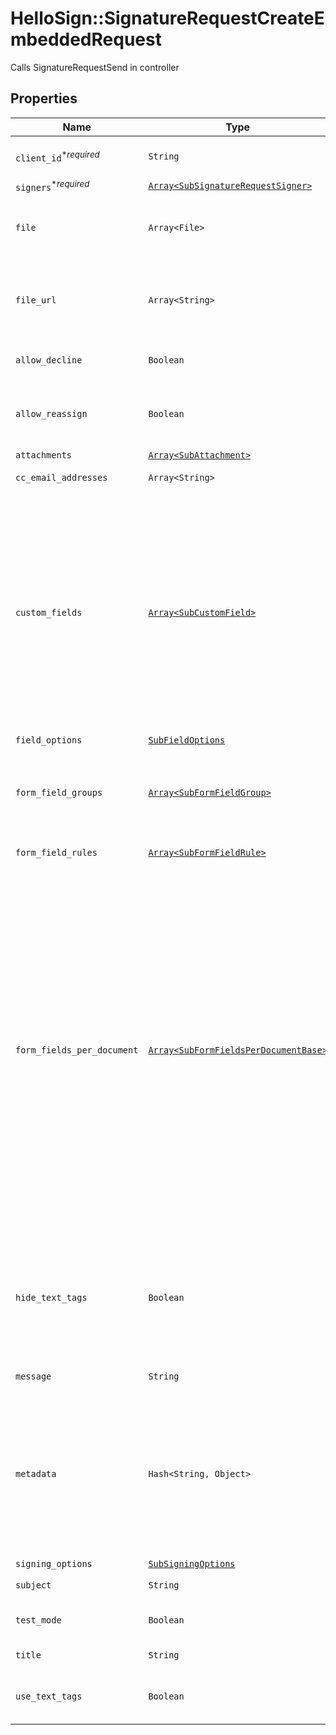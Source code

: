 # HelloSign::SignatureRequestCreateEmbeddedRequest

Calls SignatureRequestSend in controller

## Properties

| Name | Type | Description | Notes |
| ---- | ---- | ----------- | ----- |
| `client_id`<sup>*_required_</sup> | ```String``` |  Client id of the app you&#39;re using to create this embedded signature request. Used for security purposes.  |  |
| `signers`<sup>*_required_</sup> | [```Array<SubSignatureRequestSigner>```](SubSignatureRequestSigner.md) |  Add Signers to your Signature Request.  |  |
| `file` | ```Array<File>``` |  Use `file[]` to indicate the uploaded file(s) to send for signature.<br><br>This endpoint requires either **file** or **file_url[]**, but not both.  |  |
| `file_url` | ```Array<String>``` |  Use `file_url[]` to have HelloSign download the file(s) to send for signature.<br><br>This endpoint requires either **file** or **file_url[]**, but not both.  |  |
| `allow_decline` | ```Boolean``` |  Allows signers to decline to sign a document if `true`. Defaults to `false`.  |  [default to false] |
| `allow_reassign` | ```Boolean``` |  Allows signers to reassign their signature requests to other signers if set to `true`. Defaults to `false`.<br><br>**Note**: Only available for Premium plan.  |  [default to false] |
| `attachments` | [```Array<SubAttachment>```](SubAttachment.md) |  A list describing the attachments  |  |
| `cc_email_addresses` | ```Array<String>``` |  The email addresses that should be CCed.  |  |
| `custom_fields` | [```Array<SubCustomField>```](SubCustomField.md) |  When used together with merge fields, `custom_fields` allows users to add pre-filled data to their signature requests.<br><br>Pre-filled data can be used with &quot;send-once&quot; signature requests by adding merge fields with `form_fields_per_document` or [Text Tags](https://app.hellosign.com/api/textTagsWalkthrough#TextTagIntro) while passing values back with `custom_fields` together in one API call.<br><br>For using pre-filled on repeatable signature requests, merge fields are added to templates in the HelloSign UI or by calling [/template/create_embedded_draft](/api/reference/operation/templateCreateEmbeddedDraft) and then passing `custom_fields` on subsequent signature requests referencing that template.  |  |
| `field_options` | [```SubFieldOptions```](SubFieldOptions.md) |    |  |
| `form_field_groups` | [```Array<SubFormFieldGroup>```](SubFormFieldGroup.md) |  Group information for fields defined in `form_fields_per_document`. String-indexed JSON array with `group_label` and `requirement` keys. `form_fields_per_document` must contain fields referencing a group defined in `form_field_groups`.  |  |
| `form_field_rules` | [```Array<SubFormFieldRule>```](SubFormFieldRule.md) |  Conditional Logic rules for fields defined in `form_fields_per_document`.  |  |
| `form_fields_per_document` | [```Array<SubFormFieldsPerDocumentBase>```](SubFormFieldsPerDocumentBase.md) |  The fields that should appear on the document, expressed as an array of objects.<br><br>**NOTE**: Fields like **text**, **dropdown**, **checkbox**, **radio**, and **hyperlink** have additional required and optional parameters. Check out the list of [additional parameters](/api/reference/constants/#form-fields-per-document) for these field types.<br><br>* Text Field use `SubFormFieldsPerDocumentText`<br>* Dropdown Field use `SubFormFieldsPerDocumentDropdown`<br>* Hyperlink Field use `SubFormFieldsPerDocumentHyperlink`<br>* Checkbox Field use `SubFormFieldsPerDocumentCheckbox`<br>* Radio Field use `SubFormFieldsPerDocumentRadio`<br>* Signature Field use `SubFormFieldsPerDocumentSignature`<br>* Date Signed Field use `SubFormFieldsPerDocumentDateSigned`<br>* Initials Field use `SubFormFieldsPerDocumentInitials`<br>* Text Merge Field use `SubFormFieldsPerDocumentTextMerge`<br>* Checkbox Merge Field use `SubFormFieldsPerDocumentCheckboxMerge`  |  |
| `hide_text_tags` | ```Boolean``` |  Enables automatic Text Tag removal when set to true.<br><br>**NOTE**: Removing text tags this way can cause unwanted clipping. We recommend leaving this setting on `false` and instead hiding your text tags using white text or a similar approach. See the [Text Tags Walkthrough](https://app.hellosign.com/api/textTagsWalkthrough#TextTagIntro) for more information.  |  [default to false] |
| `message` | ```String``` |  The custom message in the email that will be sent to the signers.  |  |
| `metadata` | ```Hash<String, Object>``` |  Key-value data that should be attached to the signature request. This metadata is included in all API responses and events involving the signature request. For example, use the metadata field to store a signer&#39;s order number for look up when receiving events for the signature request.<br><br>Each request can include up to 10 metadata keys, with key names up to 40 characters long and values up to 1000 characters long.  |  |
| `signing_options` | [```SubSigningOptions```](SubSigningOptions.md) |    |  |
| `subject` | ```String``` |  The subject in the email that will be sent to the signers.  |  |
| `test_mode` | ```Boolean``` |  Whether this is a test, the signature request will not be legally binding if set to `true`. Defaults to `false`.  |  [default to false] |
| `title` | ```String``` |  The title you want to assign to the SignatureRequest.  |  |
| `use_text_tags` | ```Boolean``` |  Send with a value of `true` if you wish to enable [Text Tags](https://app.hellosign.com/api/textTagsWalkthrough#TextTagIntro) parsing in your document. Defaults to disabled, or `false`.  |  [default to false] |

